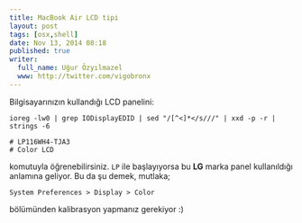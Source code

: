 ```yaml
---
title: MacBook Air LCD tipi
layout: post
tags: [osx,shell]
date: Nov 13, 2014 08:18
published: true
writer:
  full_name: Uğur Özyılmazel
  www: http://twitter.com/vigobronx
---
```

Bilgisayarınızın kullandığı LCD panelini:

    ioreg -lw0 | grep IODisplayEDID | sed "/[^<]*</s///" | xxd -p -r | strings -6
    
    # LP116WH4-TJA3
    # Color LCD

komutuyla öğrenebilirsiniz. `LP` ile başlayıyorsa bu **LG** marka panel
kullanıldığı anlamına geliyor. Bu da şu demek, mutlaka;

    System Preferences > Display > Color

bölümünden kalibrasyon yapmanız gerekiyor :)